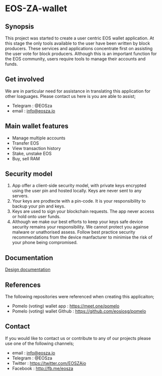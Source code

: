 # EOS-ZA-wallet

## Synopsis

This project was started to create a user centric EOS wallet application. At this stage the only tools available to the user have been written by block producers. These services and applications concentrate first on assisting the user vote for block producers. Although this is an important function for the EOS community, users require tools to manage their accounts and funds.

## Get involved

We are in particular need for assistance in translating this application for other loaguages. Please contact us here is you are able to assist;
- Telegram : @EOSza
- email : info@eosza.io

## Main wallet features

- Manage multiple accounts
- Transfer EOS
- View transaction history
- Stake, unstake EOS
- Buy, sell RAM

## Security model

1. App offer a client-side security model, with private keys encrypted using the user pin and hosted locally. Keys are never sent to any servers.
2. Your keys are prodtecte with a pin-code. It is your responsibility to backup your pin and keys.
3. Keys are used to sign your blockchain requests. The app never access or hold onto user funds.
4. Although we make our best efforts to keep your keys safe device security remains your responsibility. We cannot protect you againse malware or unathorised assess. Follow best practice security recommendations from the device manfacturer to minimise the risk of your phone being compromised.
## Documentation

[Design documentation](https://github.com/EOSZAio/EOSZA-wallet/blob/master/documentation/design.md)

## References

The following repositories were referenced when creating this applicaiton;
- Pomelo (voting) wallet app : https://meet.one/pomelo
- Pomelo (voting) wallet Github : https://github.com/eosiosg/pomelo

## Contact

If you would like to contact us or contribute to any of our projects please use one of the following channels;

- email : info@eosza.io
- Telegram : @EOSza
- Twitter : https://twitter.com/EOSZAio
- Facebook : http://fb.me/eosza
